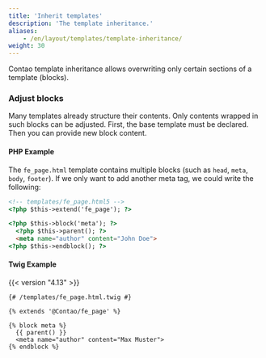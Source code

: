 ```yaml
---
title: 'Inherit templates'
description: 'The template inheritance.'
aliases:
    - /en/layout/templates/template-inheritance/
weight: 30
---
```


Contao template inheritance allows overwriting only certain sections of a template (blocks).


### Adjust blocks

Many templates already structure their contents. Only contents wrapped in such blocks can be adjusted.
First, the base template must be declared. Then you can provide new block content.


#### PHP Example
The `fe_page.html` template contains multiple blocks (such as `head`, `meta`, `body`, `footer`). If we only want to add
another meta tag, we could write the following:

```html
<!-- templates/fe_page.html5 -->
<?php $this->extend('fe_page'); ?>

<?php $this->block('meta'); ?>
  <?php $this->parent(); ?>
  <meta name="author" content="John Doe">
<?php $this->endblock(); ?>
```


#### Twig Example

{{< version "4.13" >}}

```twig
{# /templates/fe_page.html.twig #}

{% extends '@Contao/fe_page' %}

{% block meta %}
  {{ parent() }}
  <meta name="author" content="Max Muster">
{% endblock %}
```